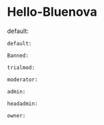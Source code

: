 # Hello-Bluenova
default:

    default:

    Banned: 
	
    trialmod:

    moderator:

    admin:

    headadmin:
	
    owner:
